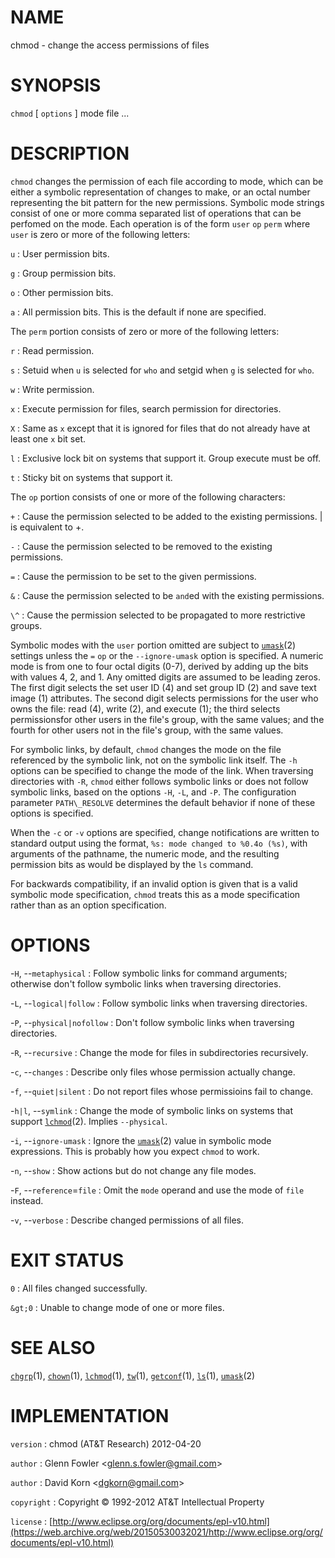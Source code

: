 # NAME

chmod - change the access permissions of files

# SYNOPSIS

`chmod` \[ `options` \] mode file ...

# DESCRIPTION

`chmod` changes the permission of each file according to mode, which
can be either a symbolic representation of changes to make, or an octal
number representing the bit pattern for the new permissions.
Symbolic mode strings consist of one or more comma separated list of
operations that can be perfomed on the mode. Each operation is of the
form `user` `op` `perm` where `user` is zero or more of the following
letters:

`u`
: User permission bits.

`g`
: Group permission bits.

`o`
: Other permission bits.

`a`
: All permission bits. This is the default if none are specified.

The `perm` portion consists of zero or more of the following letters:

`r`
: Read permission.

`s`
: Setuid when `u` is selected for `who` and setgid when `g` is
    selected for `who`.

`w`
: Write permission.

`x`
: Execute permission for files, search permission for directories.

`X`
: Same as `x` except that it is ignored for files that do not
    already have at least one `x` bit set.

`l`
: Exclusive lock bit on systems that support it. Group execute must
    be off.

`t`
: Sticky bit on systems that support it.

The `op` portion consists of one or more of the following characters:

`+`
: Cause the permission selected to be added to the
    existing permissions. | is equivalent to +.

`-`
: Cause the permission selected to be removed to the
    existing permissions.

`=`
: Cause the permission to be set to the given permissions.

`&`
: Cause the permission selected to be `and`ed with the
    existing permissions.

`\^`
: Cause the permission selected to be propagated to more
    restrictive groups.

Symbolic modes with the `user` portion omitted are subject to
[`umask`](/web/20150530032021/http://www2.research.att.com:80/~astopen/man/man2/umask.html)(2)
settings unless the `=` `op` or the `--ignore-umask` option is
specified.
A numeric mode is from one to four octal digits (0-7), derived by adding
up the bits with values 4, 2, and 1. Any omitted digits are assumed to
be leading zeros. The first digit selects the set user ID (4) and set
group ID (2) and save text image (1) attributes. The second digit
selects permissions for the user who owns the file: read (4), write (2),
and execute (1); the third selects permissionsfor other users in the
file's group, with the same values; and the fourth for other users not
in the file's group, with the same values.

For symbolic links, by default, `chmod` changes the mode on the file
referenced by the symbolic link, not on the symbolic link itself. The
`-h` options can be specified to change the mode of the link. When
traversing directories with `-R`, `chmod` either follows symbolic
links or does not follow symbolic links, based on the options `-H`,
`-L`, and `-P`. The configuration parameter `PATH\_RESOLVE`
determines the default behavior if none of these options is specified.

When the `-c` or `-v` options are specified, change notifications
are written to standard output using the format, `%s: mode changed to
%0.4o (%s)`, with arguments of the pathname, the numeric mode, and the
resulting permission bits as would be displayed by the `ls` command.

For backwards compatibility, if an invalid option is given that is a
valid symbolic mode specification, `chmod` treats this as a mode
specification rather than as an option specification.

# OPTIONS

-`H`, --`metaphysical`
:   Follow symbolic links for command arguments; otherwise don't follow
    symbolic links when traversing directories.

-`L`, --`logical|follow`
:   Follow symbolic links when traversing directories.

-`P`, --`physical|nofollow`
:   Don't follow symbolic links when traversing directories.

-`R`, --`recursive`
:   Change the mode for files in subdirectories recursively.

-`c`, --`changes`
:   Describe only files whose permission actually change.

-`f`, --`quiet|silent`
:   Do not report files whose permissioins fail to change.

-`h|l`, --`symlink`
:   Change the mode of symbolic links on systems that support
    [`lchmod`](/web/20150530032021/http://www2.research.att.com:80/~astopen/man/man2/lchmod.html)(2).
    Implies `--physical`.

-`i`, --`ignore-umask`
:   Ignore the
    [`umask`](/web/20150530032021/http://www2.research.att.com:80/~astopen/man/man2/umask.html)(2)
    value in symbolic mode expressions. This is probably how you expect
    `chmod` to work.

-`n`, --`show`
:   Show actions but do not change any file modes.

-`F`, --`reference`=`file`
:   Omit the `mode` operand and use the mode of `file` instead.

-`v`, --`verbose`
:   Describe changed permissions of all files.

# EXIT STATUS

`0`
: All files changed successfully.

`&gt;0`
:   Unable to change mode of one or more files.

# SEE ALSO

[`chgrp`](/web/20150530032021/http://www2.research.att.com:80/~astopen/man/man1/chgrp.html)(1),
[`chown`](/web/20150530032021/http://www2.research.att.com:80/~astopen/man/man1/chown.html)(1),
[`lchmod`](/web/20150530032021/http://www2.research.att.com:80/~astopen/man/man1/lchmod.html)(1),
[`tw`](/web/20150530032021/http://www2.research.att.com:80/~astopen/man/man1/tw.html)(1),
[`getconf`](/web/20150530032021/http://www2.research.att.com:80/~astopen/man/man1/getconf.html)(1),
[`ls`](/web/20150530032021/http://www2.research.att.com:80/~astopen/man/man1/ls.html)(1),
[`umask`](/web/20150530032021/http://www2.research.att.com:80/~astopen/man/man2/umask.html)(2)

# IMPLEMENTATION

`version`
:   chmod (AT&T Research) 2012-04-20

`author`
:   Glenn Fowler
    &lt;[glenn.s.fowler@gmail.com](https://web.archive.org/web/20150530032021/mailto:glenn.s.fowler@gmail.com)&gt;

`author`
:   David Korn
    &lt;[dgkorn@gmail.com](https://web.archive.org/web/20150530032021/mailto:dgkorn@gmail.com)&gt;

`copyright`
:   Copyright © 1992-2012 AT&T Intellectual Property

`license`
:   [http://www.eclipse.org/org/documents/epl-v10.html](https://web.archive.org/web/20150530032021/http://www.eclipse.org/org/documents/epl-v10.html)


